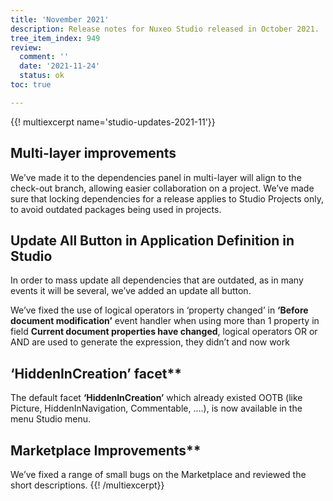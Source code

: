 ```yaml
---
title: 'November 2021'
description: Release notes for Nuxeo Studio released in October 2021.
tree_item_index: 949
review:
  comment: ''
  date: '2021-11-24'
  status: ok
toc: true

---
```


{{! multiexcerpt name='studio-updates-2021-11'}}

## Multi-layer improvements

We’ve made it to the dependencies panel in multi-layer will align to the check-out branch, allowing easier collaboration on a project. We’ve made sure that locking dependencies for a release applies to Studio Projects only, to avoid outdated packages being used in projects. 


## Update All Button in Application Definition in Studio

In order to mass update all dependencies that are outdated, as in many events it will be several, we’ve added an update all button.  

We’ve fixed the use of logical operators in ‘property changed’ in **‘Before document modification’** event handler when using more than 1 property in field **Current document properties have changed**, logical operators OR or AND are used to generate the expression, they didn’t and now work


## ‘HiddenInCreation’ facet**

The default facet **‘HiddenInCreation’** which already existed OOTB (like Picture, HiddenInNavigation, Commentable, ....), is now available in the menu Studio menu.

## Marketplace Improvements** 

We’ve fixed a range of small bugs on the Marketplace and reviewed the short descriptions.
{{! /multiexcerpt}}
